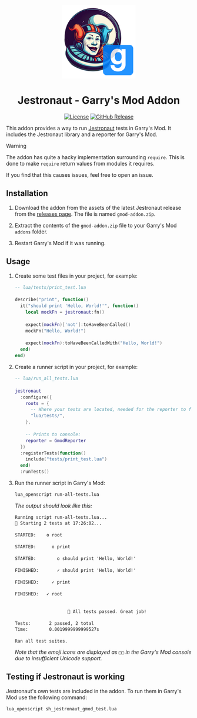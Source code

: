 <div align="center">

<img src="./logo-with-gmod.png" alt="Jestronaut logo showing a jester in a space helmet" width="200" />

# Jestronaut - Garry's Mod Addon

[![License](https://img.shields.io/github/license/luttje/jestronaut)](https://github.com/luttje/jestronaut/blob/main/LICENSE)
[![GitHub Release](https://img.shields.io/github/v/release/luttje/jestronaut)](https://github.com/luttje/jestronaut/releases)

</div>

This addon provides a way to run [Jestronaut](https://github.com/luttje/jestronaut) tests in Garry's Mod. It includes the Jestronaut library and a reporter for Garry's Mod.

> [!WARNING]
> The addon has quite a hacky implementation surrounding `require`.
> This is done to make `require` return values from modules it requires.
>
> If you find that this causes issues, feel free to open an issue.

## Installation

1. Download the addon from the assets of the latest Jestronaut release from the 
[releases page](https://github.com/luttje/jestronaut/releases). The file is named `gmod-addon.zip`.

2. Extract the contents of the `gmod-addon.zip` file to your Garry's Mod `addons` folder.

3. Restart Garry's Mod if it was running.

## Usage

1. Create some test files in your project, for example:

    ```lua
    -- lua/tests/print_test.lua

    describe("print", function()
      it("should print 'Hello, World!'", function()
        local mockFn = jestronaut:fn()

        expect(mockFn)['not']:toHaveBeenCalled()
        mockFn("Hello, World!")

        expect(mockFn):toHaveBeenCalledWith("Hello, World!")
      end)
    end)
    ```

2. Create a runner script in your project, for example:

    ```lua
    -- lua/run_all_tests.lua

    jestronaut
      :configure({
        roots = {
          -- Where your tests are located, needed for the reporter to find the source files:
          "lua/tests/",
        },

        -- Prints to console:
        reporter = GmodReporter
      })
      :registerTests(function()
        include("tests/print_test.lua")
      end)
      :runTests()
    ```

3. Run the runner script in Garry's Mod:

    ```bash
    lua_openscript run-all-tests.lua
    ```

    *The output should look like this:*

    ```
    Running script run-all-tests.lua...
    🚀 Starting 2 tests at 17:26:02...

    STARTED:    o root

    STARTED:      o print

    STARTED:        o should print 'Hello, World!'

    FINISHED:       ✓ should print 'Hello, World!'

    FINISHED:     ✓ print

    FINISHED:   ✓ root


                        🎉 All tests passed. Great job!                     

    Tests:       2 passed, 2 total
    Time:        0.0019999999999527s

    Ran all test suites.
    ```

    *Note that the emoji icons are displayed as `□□` in the Garry's Mod console due to insufficient Unicode support.*

## Testing if Jestronaut is working

Jestronaut's own tests are included in the addon. To run them in Garry's Mod use the following command:

```bash
lua_openscript sh_jestronaut_gmod_test.lua
```
